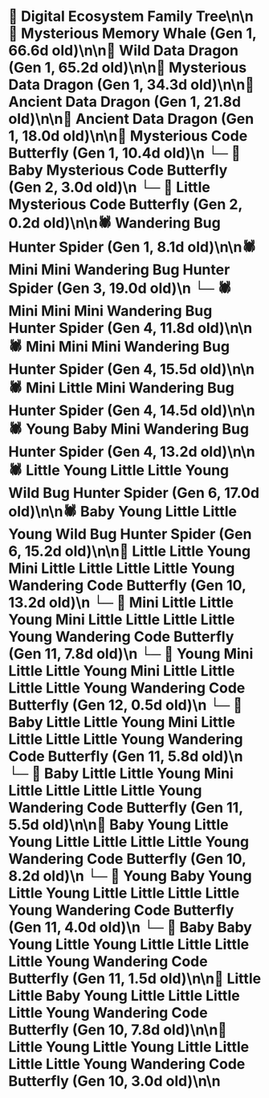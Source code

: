 # 🌳 Digital Ecosystem Family Tree\n\n🐋 Mysterious Memory Whale (Gen 1, 66.6d old)\n\n🐉 Wild Data Dragon (Gen 1, 65.2d old)\n\n🐉 Mysterious Data Dragon (Gen 1, 34.3d old)\n\n🐉 Ancient Data Dragon (Gen 1, 21.8d old)\n\n🐉 Ancient Data Dragon (Gen 1, 18.0d old)\n\n🦋 Mysterious Code Butterfly (Gen 1, 10.4d old)\n  └─ 🦋 Baby Mysterious Code Butterfly (Gen 2, 3.0d old)\n  └─ 🦋 Little Mysterious Code Butterfly (Gen 2, 0.2d old)\n\n🕷️ Wandering Bug Hunter Spider (Gen 1, 8.1d old)\n\n🕷️ Mini Mini Wandering Bug Hunter Spider (Gen 3, 19.0d old)\n  └─ 🕷️ Mini Mini Mini Wandering Bug Hunter Spider (Gen 4, 11.8d old)\n\n🕷️ Mini Mini Mini Wandering Bug Hunter Spider (Gen 4, 15.5d old)\n\n🕷️ Mini Little Mini Wandering Bug Hunter Spider (Gen 4, 14.5d old)\n\n🕷️ Young Baby Mini Wandering Bug Hunter Spider (Gen 4, 13.2d old)\n\n🕷️ Little Young Little Little Young Wild Bug Hunter Spider (Gen 6, 17.0d old)\n\n🕷️ Baby Young Little Little Young Wild Bug Hunter Spider (Gen 6, 15.2d old)\n\n🦋 Little Little Young Mini Little Little Little Little Young Wandering Code Butterfly (Gen 10, 13.2d old)\n  └─ 🦋 Mini Little Little Young Mini Little Little Little Little Young Wandering Code Butterfly (Gen 11, 7.8d old)\n    └─ 🦋 Young Mini Little Little Young Mini Little Little Little Little Young Wandering Code Butterfly (Gen 12, 0.5d old)\n  └─ 🦋 Baby Little Little Young Mini Little Little Little Little Young Wandering Code Butterfly (Gen 11, 5.8d old)\n  └─ 🦋 Baby Little Little Young Mini Little Little Little Little Young Wandering Code Butterfly (Gen 11, 5.5d old)\n\n🦋 Baby Young Little Young Little Little Little Little Young Wandering Code Butterfly (Gen 10, 8.2d old)\n  └─ 🦋 Young Baby Young Little Young Little Little Little Little Young Wandering Code Butterfly (Gen 11, 4.0d old)\n  └─ 🦋 Baby Baby Young Little Young Little Little Little Little Young Wandering Code Butterfly (Gen 11, 1.5d old)\n\n🦋 Little Little Baby Young Little Little Little Little Young Wandering Code Butterfly (Gen 10, 7.8d old)\n\n🦋 Little Young Little Young Little Little Little Little Young Wandering Code Butterfly (Gen 10, 3.0d old)\n\n